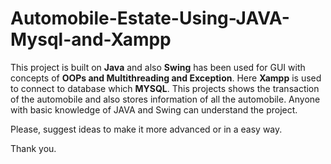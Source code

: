# Automobile-Estate-Using-JAVA-Mysql-and-Xampp

This project is built on **Java** and also **Swing** has been used for GUI with concepts of **OOPs and Multithreading and Exception**. Here **Xampp** is used to connect to database which **MYSQL**. This projects shows the transaction of the automobile and also stores information of all the automobile. Anyone with basic knowledge of JAVA and Swing can understand the project.

Please, suggest ideas to make it more advanced or in a easy way.

Thank you.
